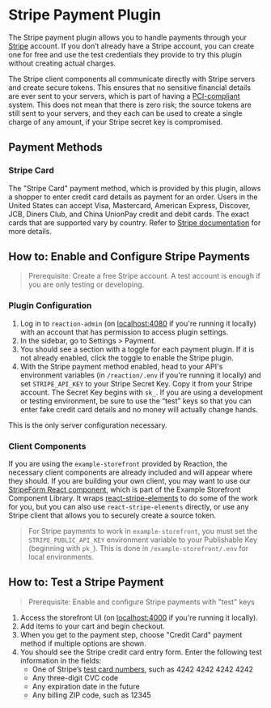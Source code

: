 # Stripe Payment Plugin

The Stripe payment plugin allows you to handle payments through your [Stripe](https://stripe.com/) account. If you don’t already have a Stripe account, you can create one for free and use the test credentials they provide to try this plugin without creating actual charges.

The Stripe client components all communicate directly with Stripe servers and create secure tokens. This ensures that no sensitive financial details are ever sent to your servers, which is part of having a [PCI-compliant](https://stripe.com/docs/security#pci-dss-guidelines) system. This does not mean that there is zero risk; the source tokens are still sent to your servers, and they each can be used to create a single charge of any amount, if your Stripe secret key is compromised.

## Payment Methods

### Stripe Card
The "Stripe Card" payment method, which is provided by this plugin, allows a shopper to enter credit card details as payment for an order. Users in the United States can accept Visa, Mastercard, American Express, Discover, JCB, Diners Club, and China UnionPay credit and debit cards. The exact cards that are supported vary by country. Refer to [Stripe documentation](https://stripe.com/docs/sources/cards) for more details.

## How to: Enable and Configure Stripe Payments

> Prerequisite: Create a free Stripe account. A test account is enough if you are only testing or developing.

### Plugin Configuration

1. Log in to `reaction-admin` (on [localhost:4080](http://localhost:4080) if you're running it locally) with an account that has permission to access plugin settings.
2. In the sidebar, go to Settings > Payment.
3. You should see a section with a toggle for each payment plugin. If it is not already enabled, click the toggle to enable the Stripe plugin.
4. With the Stripe payment method enabled, head to your API's environment variables (in `/reaction/.env` if you're running it locally) and set `STRIPE_API_KEY` to your Stripe Secret Key. Copy it from your Stripe account. The Secret Key begins with `sk_`. If you are using a development or testing environment, be sure to use the “test” keys so that you can enter fake credit card details and no money will actually change hands.

This is the only server configuration necessary.

### Client Components

If you are using the `example-storefront` provided by Reaction, the necessary client components are already included and will appear where they should. If you are building your own client, you may want to use our [StripeForm React component](https://designsystem.reactioncommerce.com/#!/StripeForm), which is part of the Example Storefront Component Library. It wraps [react-stripe-elements](https://github.com/stripe/react-stripe-elements) to do some of the work for you, but you can also use `react-stripe-elements` directly, or use any Stripe client that allows you to securely create a source token.

> For Stripe payments to work in `example-storefront`, you must set the `STRIPE_PUBLIC_API_KEY` environment variable to your Publishable Key (beginning with `pk_`). This is done in `/example-storefront/.env` for local environments.


## How to: Test a Stripe Payment

> Prerequisite: Enable and configure Stripe payments with "test" keys

1. Access the storefront UI (on [localhost:4000](http://localhost:4000) if you're running it locally).
2. Add items to your cart and begin checkout.
3. When you get to the payment step, choose "Credit Card" payment method if multiple options are shown.
4. You should see the Stripe credit card entry form. Enter the following test information in the fields:
   - One of Stripe’s [test card numbers](https://stripe.com/docs/testing#cards), such as 4242 4242 4242 4242
   - Any three-digit CVC code
   - Any expiration date in the future
   - Any billing ZIP code, such as 12345